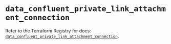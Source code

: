 # `data_confluent_private_link_attachment_connection`

Refer to the Terraform Registry for docs: [`data_confluent_private_link_attachment_connection`](https://registry.terraform.io/providers/confluentinc/confluent/2.10.0/docs/data-sources/private_link_attachment_connection).
